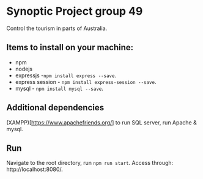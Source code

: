 # Synoptic Project group 49
Control the tourism in parts of Australia.

## Items to install on your machine:
- npm
- nodejs
- expressjs -`npm install express --save`.
- express session - `npm install express-session --save`.
- mysql - `npm install mysql --save`.

## Additional dependencies
(XAMPP)[https://www.apachefriends.org/] to run SQL server, run Apache & mysql.

## Run
Navigate to the root directory, run `npm run start`. Access through: http://localhost:8080/.







